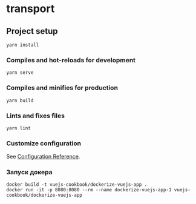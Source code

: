 # transport

## Project setup
```
yarn install
```

### Compiles and hot-reloads for development
```
yarn serve
```

### Compiles and minifies for production
```
yarn build
```

### Lints and fixes files
```
yarn lint
```

### Customize configuration
See [Configuration Reference](https://cli.vuejs.org/config/).


### Запуск докера
```
docker build -t vuejs-cookbook/dockerize-vuejs-app .
docker run -it -p 8080:8080 --rm --name dockerize-vuejs-app-1 vuejs-cookbook/dockerize-vuejs-app
```
